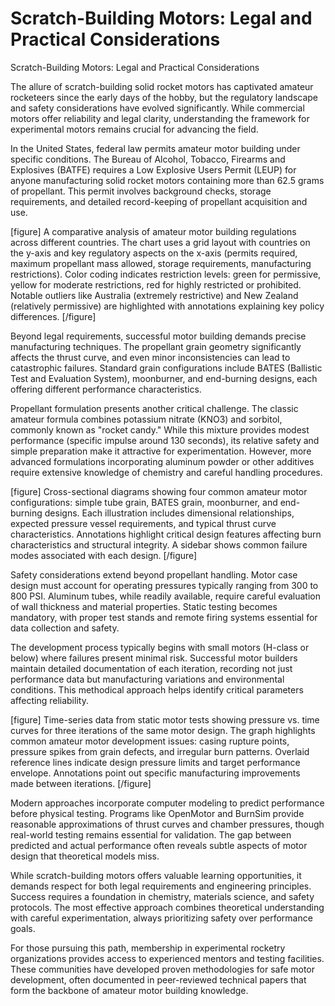 # Scratch-Building Motors: Legal and Practical Considerations

Scratch-Building Motors: Legal and Practical Considerations

The allure of scratch-building solid rocket motors has captivated amateur rocketeers since the early days of the hobby, but the regulatory landscape and safety considerations have evolved significantly. While commercial motors offer reliability and legal clarity, understanding the framework for experimental motors remains crucial for advancing the field.

In the United States, federal law permits amateur motor building under specific conditions. The Bureau of Alcohol, Tobacco, Firearms and Explosives (BATFE) requires a Low Explosive Users Permit (LEUP) for anyone manufacturing solid rocket motors containing more than 62.5 grams of propellant. This permit involves background checks, storage requirements, and detailed record-keeping of propellant acquisition and use.

[figure]
A comparative analysis of amateur motor building regulations across different countries. The chart uses a grid layout with countries on the y-axis and key regulatory aspects on the x-axis (permits required, maximum propellant mass allowed, storage requirements, manufacturing restrictions). Color coding indicates restriction levels: green for permissive, yellow for moderate restrictions, red for highly restricted or prohibited. Notable outliers like Australia (extremely restrictive) and New Zealand (relatively permissive) are highlighted with annotations explaining key policy differences.
[/figure]

Beyond legal requirements, successful motor building demands precise manufacturing techniques. The propellant grain geometry significantly affects the thrust curve, and even minor inconsistencies can lead to catastrophic failures. Standard grain configurations include BATES (Ballistic Test and Evaluation System), moonburner, and end-burning designs, each offering different performance characteristics.

Propellant formulation presents another critical challenge. The classic amateur formula combines potassium nitrate (KNO3) and sorbitol, commonly known as "rocket candy." While this mixture provides modest performance (specific impulse around 130 seconds), its relative safety and simple preparation make it attractive for experimentation. However, more advanced formulations incorporating aluminum powder or other additives require extensive knowledge of chemistry and careful handling procedures.

[figure]
Cross-sectional diagrams showing four common amateur motor configurations: simple tube grain, BATES grain, moonburner, and end-burning designs. Each illustration includes dimensional relationships, expected pressure vessel requirements, and typical thrust curve characteristics. Annotations highlight critical design features affecting burn characteristics and structural integrity. A sidebar shows common failure modes associated with each design.
[/figure]

Safety considerations extend beyond propellant handling. Motor case design must account for operating pressures typically ranging from 300 to 800 PSI. Aluminum tubes, while readily available, require careful evaluation of wall thickness and material properties. Static testing becomes mandatory, with proper test stands and remote firing systems essential for data collection and safety.

The development process typically begins with small motors (H-class or below) where failures present minimal risk. Successful motor builders maintain detailed documentation of each iteration, recording not just performance data but manufacturing variations and environmental conditions. This methodical approach helps identify critical parameters affecting reliability.

[figure]
Time-series data from static motor tests showing pressure vs. time curves for three iterations of the same motor design. The graph highlights common amateur motor development issues: casing rupture points, pressure spikes from grain defects, and irregular burn patterns. Overlaid reference lines indicate design pressure limits and target performance envelope. Annotations point out specific manufacturing improvements made between iterations.
[/figure]

Modern approaches incorporate computer modeling to predict performance before physical testing. Programs like OpenMotor and BurnSim provide reasonable approximations of thrust curves and chamber pressures, though real-world testing remains essential for validation. The gap between predicted and actual performance often reveals subtle aspects of motor design that theoretical models miss.

While scratch-building motors offers valuable learning opportunities, it demands respect for both legal requirements and engineering principles. Success requires a foundation in chemistry, materials science, and safety protocols. The most effective approach combines theoretical understanding with careful experimentation, always prioritizing safety over performance goals.

For those pursuing this path, membership in experimental rocketry organizations provides access to experienced mentors and testing facilities. These communities have developed proven methodologies for safe motor development, often documented in peer-reviewed technical papers that form the backbone of amateur motor building knowledge.